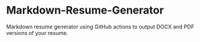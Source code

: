 # Markdown-Resume-Generator
Markdown resume generator using GitHub actions to output DOCX and PDF versions of your resume.
